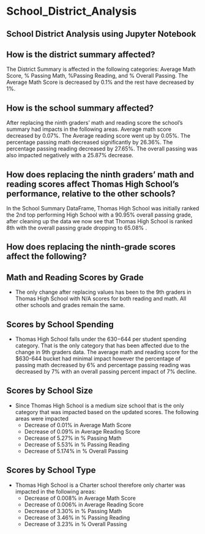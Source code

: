 # School_District_Analysis

## School District Analysis using Jupyter Notebook
## How is the district summary affected?

The District Summary is affected in the following categories: Average Math Score, % Passing Math, %Passing Reading, and % Overall Passing. The Average Math Score is decreased by 0.1% and the rest have decreased by 1%. 

## How is the school summary affected?
After replacing the ninth graders’ math and reading score the school’s summary had impacts in the following areas. Average math score decreased by 0.07%. The Average reading score went up by 0.05%. The percentage passing math decreased significantly by 26.36%. The percentage passing reading decreased by 27.65%. The overall passing was also impacted negatively with a 25.87% decrease. 

## How does replacing the ninth graders’ math and reading scores affect Thomas High School’s performance, relative to the other schools?
In the School Summary DataFrame, Thomas High School was initially ranked the 2nd top performing High School with a 90.95% overall passing grade, after cleaning up the data we now see that Thomas High School is ranked 8th with the overall passing grade dropping to 65.08% . 

## How does replacing the ninth-grade scores affect the following?

## Math and Reading Scores by Grade
- The only change after replacing values has been to the 9th graders in Thomas High School with N/A scores for both reading and math. All other schools and grades remain the same.

## Scores by School Spending
-	Thomas High School falls under the $630-$644 per student spending category. That is the only category that has been affected due to the change in 9th graders data. The average math and reading score for the $630-644 bucket had minimal impact however the percentage of passing math decreased by 6% and percentage passing reading was decreased by 7% with an overall passing percent impact of 7% decline. 

##	Scores by School Size
- Since Thomas High School is a medium size school that is the only category that was impacted based on the updated scores. The following areas were impacted
  - Decrease of 0.01% in Average Math Score
  - Decrease of 0.09% in Average Reading Score
  - Decrease of 5.27% in % Passing Math
  - Decrease of  5.53% in % Passing Reading
  - Decrease of 5.174% in % Overall Passing

## Scores by School Type
- Thomas High School is a Charter school therefore only charter was impacted in the following areas:
  - Decrease of 0.008% in Average Math Score
  - Decrease of 0.006% in Average Reading Score
  - Decrease of 3.30% in % Passing Math
  - Decrease of  3.46% in % Passing Reading
  - Decrease of 3.23% in % Overall Passing
